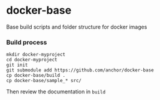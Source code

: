 docker-base
============

Base build scripts and folder structure for docker images


### Build process

```
mkdir docker-myproject
cd docker-myproject
git init 
git submodule add https://github.com/anchor/docker-base
cp docker-base/build . 
cp docker-base/sample_* src/
```

Then review the documentation in `build`


